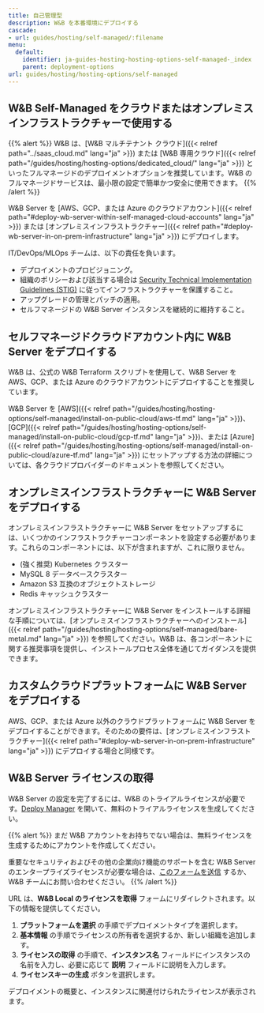 ```yaml
---
title: 自己管理型
description: W&B を本番環境にデプロイする
cascade:
- url: guides/hosting/self-managed/:filename
menu:
  default:
    identifier: ja-guides-hosting-hosting-options-self-managed-_index
    parent: deployment-options
url: guides/hosting/hosting-options/self-managed
---
```


## W&B Self-Managed をクラウドまたはオンプレミスインフラストラクチャーで使用する

{{% alert %}}
W&B は、[W&B マルチテナント クラウド]({{< relref path="../saas_cloud.md" lang="ja" >}}) または [W&B 専用クラウド]({{< relref path="/guides/hosting/hosting-options/dedicated_cloud/" lang="ja" >}}) といったフルマネージドのデプロイメントオプションを推奨しています。W&B のフルマネージドサービスは、最小限の設定で簡単かつ安全に使用できます。
{{% /alert %}}

W&B Server を [AWS、GCP、または Azure のクラウドアカウント]({{< relref path="#deploy-wb-server-within-self-managed-cloud-accounts" lang="ja" >}}) または [オンプレミスインフラストラクチャー]({{< relref path="#deploy-wb-server-in-on-prem-infrastructure" lang="ja" >}}) にデプロイします。

IT/DevOps/MLOps チームは、以下の責任を負います。
- デプロイメントのプロビジョニング。
- 組織のポリシーおよび該当する場合は [Security Technical Implementation Guidelines (STIG)](https://en.wikipedia.org/wiki/Security_Technical_Implementation_Guide) に従ってインフラストラクチャーを保護すること。
- アップグレードの管理とパッチの適用。
- セルフマネージドの W&B Server インスタンスを継続的に維持すること。

## セルフマネージドクラウドアカウント内に W&B Server をデプロイする

W&B は、公式の W&B Terraform スクリプトを使用して、W&B Server を AWS、GCP、または Azure のクラウドアカウントにデプロイすることを推奨しています。

W&B Server を [AWS]({{< relref path="/guides/hosting/hosting-options/self-managed/install-on-public-cloud/aws-tf.md" lang="ja" >}})、[GCP]({{< relref path="/guides/hosting/hosting-options/self-managed/install-on-public-cloud/gcp-tf.md" lang="ja" >}})、または [Azure]({{< relref path="/guides/hosting/hosting-options/self-managed/install-on-public-cloud/azure-tf.md" lang="ja" >}}) にセットアップする方法の詳細については、各クラウドプロバイダーのドキュメントを参照してください。

## オンプレミスインフラストラクチャーに W&B Server をデプロイする

オンプレミスインフラストラクチャーに W&B Server をセットアップするには、いくつかのインフラストラクチャーコンポーネントを設定する必要があります。これらのコンポーネントには、以下が含まれますが、これに限りません。

- (強く推奨) Kubernetes クラスター
- MySQL 8 データベースクラスター
- Amazon S3 互換のオブジェクトストレージ
- Redis キャッシュクラスター

オンプレミスインフラストラクチャーに W&B Server をインストールする詳細な手順については、[オンプレミスインフラストラクチャーへのインストール]({{< relref path="/guides/hosting/hosting-options/self-managed/bare-metal.md" lang="ja" >}}) を参照してください。W&B は、各コンポーネントに関する推奨事項を提供し、インストールプロセス全体を通じてガイダンスを提供できます。

## カスタムクラウドプラットフォームに W&B Server をデプロイする

AWS、GCP、または Azure 以外のクラウドプラットフォームに W&B Server をデプロイすることができます。そのための要件は、[オンプレミスインフラストラクチャー]({{< relref path="#deploy-wb-server-in-on-prem-infrastructure" lang="ja" >}}) にデプロイする場合と同様です。

## W&B Server ライセンスの取得

W&B Server の設定を完了するには、W&B のトライアルライセンスが必要です。[Deploy Manager](https://deploy.wandb.ai/deploy) を開いて、無料のトライアルライセンスを生成してください。

{{% alert %}}
まだ W&B アカウントをお持ちでない場合は、無料ライセンスを生成するためにアカウントを作成してください。

重要なセキュリティおよびその他の企業向け機能のサポートを含む W&B Server のエンタープライズライセンスが必要な場合は、[このフォームを送信](https://wandb.ai/site/for-enterprise/self-hosted-trial) するか、W&B チームにお問い合わせください。
{{% /alert %}}

URL は、**W&B Local のライセンスを取得** フォームにリダイレクトされます。以下の情報を提供してください。

1. **プラットフォームを選択** の手順でデプロイメントタイプを選択します。
2. **基本情報** の手順でライセンスの所有者を選択するか、新しい組織を追加します。
3. **ライセンスの取得** の手順で、**インスタンス名** フィールドにインスタンスの名前を入力し、必要に応じて **説明** フィールドに説明を入力します。
4. **ライセンスキーの生成** ボタンを選択します。

デプロイメントの概要と、インスタンスに関連付けられたライセンスが表示されます。